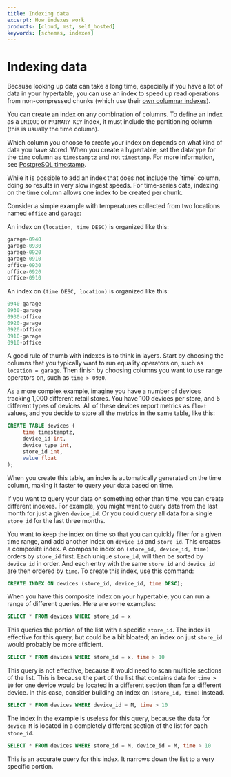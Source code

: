 ```yaml
---
title: Indexing data
excerpt: How indexes work
products: [cloud, mst, self_hosted]
keywords: [schemas, indexes]
---
```


# Indexing data

Because looking up data can take a long time, especially if you have a lot of
data in your hypertable, you can use an index to speed up read operations from
non-compressed chunks (which use their [own columnar indexes][about-compression]).

You can create an index on any combination of columns. To define an index as a `UNIQUE` or `PRIMARY KEY` index, it must include the partitioning column (this is usually the time column). 

Which column you choose to create your
index on depends on what kind of data you have stored.
When you create a hypertable, set the datatype for the `time` column as
`timestamptz` and not `timestamp`.
For more information, see [PostgreSQL timestamp][postgresql-timestamp].

<Highlight type="note">
While it is possible to add an index that does not include the `time` column,
doing so results in very slow ingest speeds. For time-series data, indexing
on the time column allows one index to be created per chunk.
</Highlight>

Consider a simple example with temperatures collected from two locations named
`office` and `garage`:

An index on `(location, time DESC)` is organized like this:

```sql
garage-0940
garage-0930
garage-0920
garage-0910
office-0930
office-0920
office-0910
```

An index on `(time DESC, location)` is organized like this:

```sql
0940-garage
0930-garage
0930-office
0920-garage
0920-office
0910-garage
0910-office
```

A good rule of thumb with indexes is to think in layers. Start by choosing the
columns that you typically want to run equality operators on, such as
`location = garage`. Then finish by choosing columns you want to use range
operators on, such as `time > 0930`.

As a more complex example, imagine you have a number of devices tracking
1,000 different retail stores. You have 100 devices per store, and 5 different
types of devices. All of these devices report metrics as `float` values, and you
decide to store all the metrics in the same table, like this:

```sql
CREATE TABLE devices (
     time timestamptz,
     device_id int,
     device_type int,
     store_id int,
     value float
);
```

When you create this table, an index is automatically generated on the time
column, making it faster to query your data based on time.

If you want to query your data on something other than time, you can create
different indexes. For example, you might want to query data from the last month
for just a given `device_id`. Or you could query all data for a single
`store_id` for the last three months.

You want to keep the index on time so that you can quickly filter for a given
time range, and add another index on `device_id` and `store_id`. This creates a
composite index. A composite index on `(store_id, device_id, time)` orders by
`store_id` first. Each unique `store_id`, will then be sorted by `device_id` in
order. And each entry with the same `store_id` and `device_id` are then ordered
by `time`. To create this index, use this command:

```sql
CREATE INDEX ON devices (store_id, device_id, time DESC);
```

When you have this composite index on your hypertable, you can run a range of
different queries. Here are some examples:

```sql
SELECT * FROM devices WHERE store_id = x
```

This queries the portion of the list with a specific `store_id`. The index is
effective for this query, but could be a bit bloated; an index on just
`store_id` would probably be more efficient.

```sql
SELECT * FROM devices WHERE store_id = x, time > 10
```

This query is not effective, because it would need to scan multiple sections of
the list. This is because the part of the list that contains data for
`time > 10` for one device would be located in a different section than for a
different device. In this case, consider building an index on `(store_id, time)`
instead.

```sql
SELECT * FROM devices WHERE device_id = M, time > 10
```

The index in the example is useless for this query, because the data for
`device M` is located in a completely different section of the list for each
`store_id`.

```sql
SELECT * FROM devices WHERE store_id = M, device_id = M, time > 10
```

This is an accurate query for this index. It narrows down the list to a very
specific portion.

[postgresql-timestamp]: https://wiki.postgresql.org/wiki/Don't_Do_This#Don.27t_use_timestamp_.28without_time_zone.29
[about-compression]: /use-timescale/:currentVersion:/compression/about-compression
